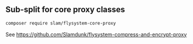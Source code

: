 ## Sub-split for core proxy classes

```bash
composer require slam/flysystem-core-proxy
```

See https://github.com/Slamdunk/flysystem-compress-and-encrypt-proxy
